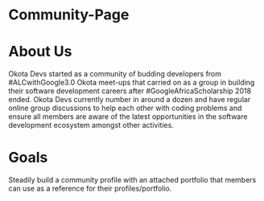 # Community-Page
# About Us
Okota Devs started as a community of budding developers from #ALCwithGoogle3.0 Okota meet-ups that carried on as a group in building their software development careers after #GoogleAfricaScholarship 2018 ended.
Okota Devs currently number in around a dozen and have regular online group discussions to help each other with coding problems and ensure all members are aware of the latest opportunities in the software development ecosystem amongst other activities.
# Goals
Steadily build a community profile with an attached portfolio that members can use as a reference for their profiles/portfolio.
